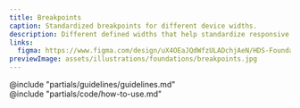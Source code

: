 ```yaml
---
title: Breakpoints
caption: Standardized breakpoints for different device widths.
description: Different defined widths that help standardize responsive experiences across the HashiCorp product suite.
links:
  figma: https://www.figma.com/design/uX4OEaJQdWfzULADchjAeN/HDS-Foundations-v2.0?node-id=13020-244&t=0N1UWbTuY6sSq3Od-1
previewImage: assets/illustrations/foundations/breakpoints.jpg
---
```


<section data-tab="Guidelines">
  @include "partials/guidelines/guidelines.md"
</section>

<section data-tab="Code">
  @include "partials/code/how-to-use.md"
</section>